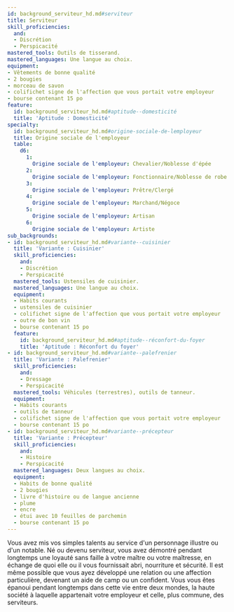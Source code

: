 ```yaml
---
id: background_serviteur_hd.md#serviteur
title: Serviteur
skill_proficiencies:
  and:
  - Discrétion
  - Perspicacité
mastered_tools: Outils de tisserand.
mastered_languages: Une langue au choix.
equipment:
- Vêtements de bonne qualité
- 2 bougies
- morceau de savon
- colifichet signe de l'affection que vous portait votre employeur
- bourse contenant 15 po
feature:
  id: background_serviteur_hd.md#aptitude--domesticité
  title: 'Aptitude : Domesticité'
specialty:
  id: background_serviteur_hd.md#origine-sociale-de-lemployeur
  title: Origine sociale de l'employeur
  table:
    d6:
      1:
        Origine sociale de l'employeur: Chevalier/Noblesse d'épée
      2:
        Origine sociale de l'employeur: Fonctionnaire/Noblesse de robe
      3:
        Origine sociale de l'employeur: Prêtre/Clergé
      4:
        Origine sociale de l'employeur: Marchand/Négoce
      5:
        Origine sociale de l'employeur: Artisan
      6:
        Origine sociale de l'employeur: Artiste
sub_backgrounds:
- id: background_serviteur_hd.md#variante--cuisinier
  title: 'Variante : Cuisinier'
  skill_proficiencies:
    and:
    - Discrétion
    - Perspicacité
  mastered_tools: Ustensiles de cuisinier.
  mastered_languages: Une langue au choix.
  equipment:
  - Habits courants
  - ustensiles de cuisinier
  - colifichet signe de l'affection que vous portait votre employeur
  - outre de bon vin
  - bourse contenant 15 po
  feature:
    id: background_serviteur_hd.md#aptitude--réconfort-du-foyer
    title: 'Aptitude : Réconfort du foyer'
- id: background_serviteur_hd.md#variante--palefrenier
  title: 'Variante : Palefrenier'
  skill_proficiencies:
    and:
    - Dressage
    - Perspicacité
  mastered_tools: Véhicules (terrestres), outils de tanneur.
  equipment:
  - Habits courants
  - outils de tanneur
  - colifichet signe de l'affection que vous portait votre employeur
  - bourse contenant 15 po
- id: background_serviteur_hd.md#variante--précepteur
  title: 'Variante : Précepteur'
  skill_proficiencies:
    and:
    - Histoire
    - Perspicacité
  mastered_languages: Deux langues au choix.
  equipment:
  - Habits de bonne qualité
  - 2 bougies
  - livre d'histoire ou de langue ancienne
  - plume
  - encre
  - étui avec 10 feuilles de parchemin
  - bourse contenant 15 po
---
```


Vous avez mis vos simples talents au service d'un personnage illustre ou d'un notable. Né ou devenu serviteur, vous avez démontré pendant longtemps une loyauté sans faille à votre maître ou votre maîtresse, en échange de quoi elle ou il vous fournissait abri, nourriture et sécurité. Il est même possible que vous ayez développé une relation ou une affection particulière, devenant un aide de camp ou un confident. Vous vous êtes épanoui pendant longtemps dans cette vie entre deux mondes, la haute société à laquelle appartenait votre employeur et celle, plus commune, des serviteurs.


